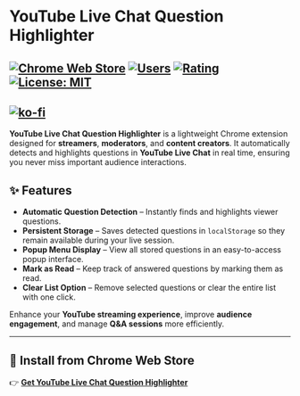 # YouTube Live Chat Question Highlighter

[![Chrome Web Store](https://img.shields.io/chrome-web-store/v/fkebfbgodophecikemcooilgpfafnmpi.svg?label=Chrome%20Web%20Store)](https://chromewebstore.google.com/detail/fkebfbgodophecikemcooilgpfafnmpi?utm_source=item-share-cb)
[![Users](https://img.shields.io/chrome-web-store/users/fkebfbgodophecikemcooilgpfafnmpi.svg)](https://chromewebstore.google.com/detail/fkebfbgodophecikemcooilgpfafnmpi?utm_source=item-share-cb)
[![Rating](https://img.shields.io/chrome-web-store/rating/fkebfbgodophecikemcooilgpfafnmpi.svg)](https://chromewebstore.google.com/detail/fkebfbgodophecikemcooilgpfafnmpi?utm_source=item-share-cb)
[![License: MIT](https://img.shields.io/badge/License-MIT-yellow.svg)](LICENSE)
---
[![ko-fi](https://ko-fi.com/img/githubbutton_sm.svg)](https://ko-fi.com/Z8Z41JH1LR)
---

**YouTube Live Chat Question Highlighter** is a lightweight Chrome extension designed for **streamers**, **moderators**, and **content creators**. It automatically detects and highlights questions in **YouTube Live Chat** in real time, ensuring you never miss important audience interactions.

## ✨ Features
- **Automatic Question Detection** – Instantly finds and highlights viewer questions.  
- **Persistent Storage** – Saves detected questions in `localStorage` so they remain available during your live session.  
- **Popup Menu Display** – View all stored questions in an easy-to-access popup interface.  
- **Mark as Read** – Keep track of answered questions by marking them as read.  
- **Clear List Option** – Remove selected questions or clear the entire list with one click.  

Enhance your **YouTube streaming experience**, improve **audience engagement**, and manage **Q&A sessions** more efficiently.

---

## 🚀 Install from Chrome Web Store
👉 [**Get YouTube Live Chat Question Highlighter**](https://chromewebstore.google.com/detail/fkebfbgodophecikemcooilgpfafnmpi?utm_source=item-share-cb)
